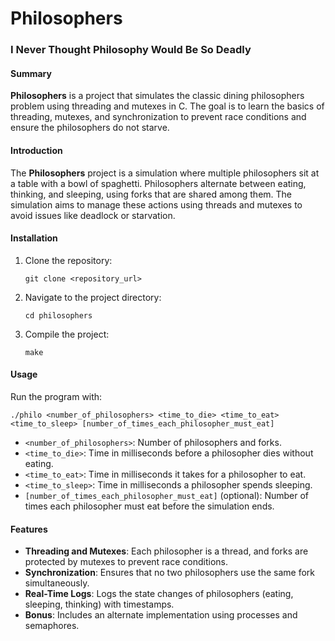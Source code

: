 # Philosophers

### I Never Thought Philosophy Would Be So Deadly

#### Summary
**Philosophers** is a project that simulates the classic dining philosophers problem using threading and mutexes in C. The goal is to learn the basics of threading, mutexes, and synchronization to prevent race conditions and ensure the philosophers do not starve.

#### Introduction
The **Philosophers** project is a simulation where multiple philosophers sit at a table with a bowl of spaghetti. Philosophers alternate between eating, thinking, and sleeping, using forks that are shared among them. The simulation aims to manage these actions using threads and mutexes to avoid issues like deadlock or starvation.

#### Installation
1. Clone the repository:
   ```
   git clone <repository_url>
   ```
2. Navigate to the project directory:
   ```
   cd philosophers
   ```
3. Compile the project:
   ```
   make
   ```

#### Usage
Run the program with:
```
./philo <number_of_philosophers> <time_to_die> <time_to_eat> <time_to_sleep> [number_of_times_each_philosopher_must_eat]
```
- `<number_of_philosophers>`: Number of philosophers and forks.
- `<time_to_die>`: Time in milliseconds before a philosopher dies without eating.
- `<time_to_eat>`: Time in milliseconds it takes for a philosopher to eat.
- `<time_to_sleep>`: Time in milliseconds a philosopher spends sleeping.
- `[number_of_times_each_philosopher_must_eat]` (optional): Number of times each philosopher must eat before the simulation ends.

#### Features
- **Threading and Mutexes**: Each philosopher is a thread, and forks are protected by mutexes to prevent race conditions.
- **Synchronization**: Ensures that no two philosophers use the same fork simultaneously.
- **Real-Time Logs**: Logs the state changes of philosophers (eating, sleeping, thinking) with timestamps.
- **Bonus**: Includes an alternate implementation using processes and semaphores.

